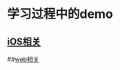 # 学习过程中的demo

## [iOS相关](https://github.com/sdlbp/explore/tree/master/iOS)

##[web相关](https://github.com/sdlbp/explore/tree/master/web)